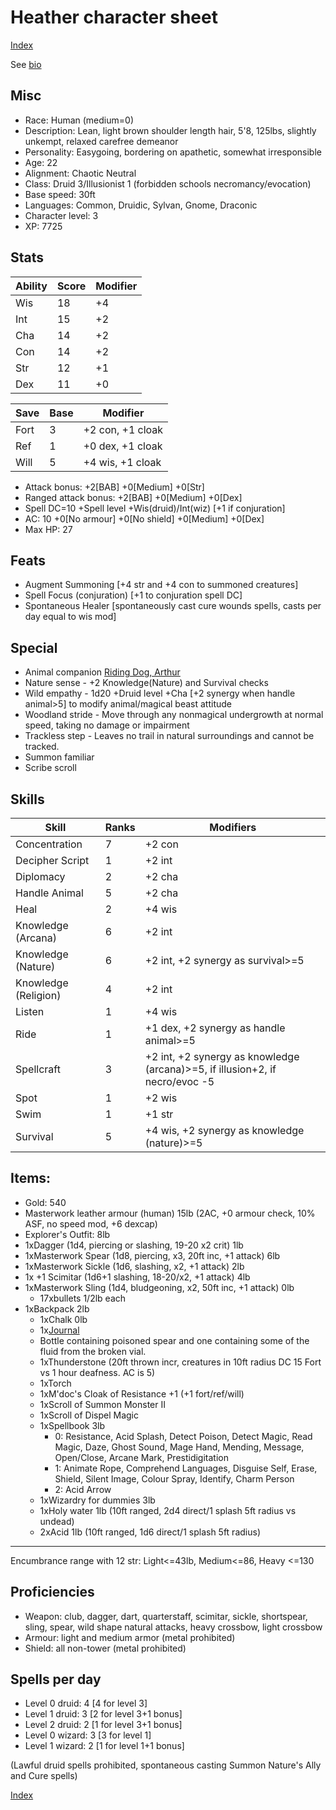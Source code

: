 # Heather character sheet

[Index](./Readme.markdown)

See [bio](./heather.bio.markdown)

## Misc
* Race: Human (medium=0)
* Description: Lean, light brown shoulder length hair, 5'8, 125lbs, slightly unkempt, relaxed carefree demeanor
* Personality: Easygoing, bordering on apathetic, somewhat irresponsible
* Age: 22
* Alignment: Chaotic Neutral
* Class: Druid 3/Illusionist 1 (forbidden schools necromancy/evocation)
* Base speed: 30ft
* Languages: Common, Druidic, Sylvan, Gnome, Draconic
* Character level: 3
* XP: 7725

## Stats
| Ability | Score | Modifier
|---------|-------|---------
| Wis     | 18    | +4
| Int     | 15    | +2
| Cha     | 14    | +2
| Con     | 14    | +2
| Str     | 12    | +1
| Dex     | 11    | +0

| Save | Base  | Modifier
|------|-------|---------
| Fort | 3     | +2 con, +1 cloak
| Ref  | 1     | +0 dex, +1 cloak
| Will | 5     | +4 wis, +1 cloak

* Attack bonus: +2[BAB] +0[Medium] +0[Str]
* Ranged attack bonus: +2[BAB] +0[Medium] +0[Dex]
* Spell DC=10 +Spell level +Wis(druid)/Int(wiz) [+1 if conjuration]
* AC: 10 +0[No armour] +0[No shield] +0[Medium] +0[Dex]
* Max HP: 27

## Feats
* Augment Summoning [+4 str and +4 con to summoned creatures]
* Spell Focus (conjuration) [+1 to conjuration spell DC]
* Spontaneous Healer [spontaneously cast cure wounds spells, casts per day equal to wis mod]

## Special
* Animal companion [Riding Dog, Arthur](./arthur.markdown)
* Nature sense - +2 Knowledge(Nature) and Survival checks
* Wild empathy - 1d20 +Druid level +Cha [+2 synergy when handle animal>5] to modify animal/magical beast attitude
* Woodland stride - Move through any nonmagical undergrowth at normal speed, taking no damage or impairment
* Trackless step - Leaves no trail in natural surroundings and cannot be tracked.
* Summon familiar
* Scribe scroll

## Skills
| Skill                 | Ranks | Modifiers
|-----------------------|-------|----------
| Concentration         | 7     | +2 con
| Decipher Script       | 1     | +2 int
| Diplomacy             | 2     | +2 cha
| Handle Animal         | 5     | +2 cha
| Heal                  | 2     | +4 wis
| Knowledge (Arcana)    | 6     | +2 int
| Knowledge (Nature)    | 6     | +2 int, +2 synergy as survival>=5
| Knowledge (Religion)  | 4     | +2 int
| Listen                | 1     | +4 wis
| Ride                  | 1     | +1 dex, +2 synergy as handle animal>=5
| Spellcraft            | 3     | +2 int, +2 synergy as knowledge (arcana)>=5, if illusion+2, if necro/evoc -5
| Spot                  | 1     | +2 wis
| Swim                  | 1     | +1 str
| Survival              | 5     | +4 wis, +2 synergy as knowledge (nature)>=5

## Items:
* Gold: 540
* Masterwork leather armour (human) 15lb (2AC, +0 armour check, 10% ASF, no speed mod, +6 dexcap)
* Explorer's Outfit: 8lb
* 1xDagger (1d4, piercing or slashing, 19-20 x2 crit) 1lb
* 1xMasterwork Spear (1d8, piercing, x3, 20ft inc, +1 attack) 6lb
* 1xMasterwork Sickle (1d6, slashing, x2, +1 attack) 2lb
* 1x +1 Scimitar (1d6+1 slashing, 18-20/x2, +1 attack) 4lb
* 1xMasterwork Sling (1d4, bludgeoning, x2, 50ft inc, +1 attack) 0lb
  * 17xbullets 1/2lb each
* 1xBackpack 2lb
  * 1xChalk 0lb
  * 1x[Journal](./heather.journal.markdown)
  * Bottle containing poisoned spear and one containing some of the fluid from the broken vial.
  * 1xThunderstone (20ft thrown incr, creatures in 10ft radius DC 15 Fort vs 1 hour deafness. AC is 5)
  * 1xTorch
  * 1xM'doc's Cloak of Resistance +1 (+1 fort/ref/will)
  * 1xScroll of Summon Monster II
  * 1xScroll of Dispel Magic
  * 1xSpellbook 3lb
    * 0: Resistance, Acid Splash, Detect Poison, Detect Magic, Read Magic, Daze, Ghost Sound, Mage Hand, Mending, Message, Open/Close, Arcane Mark, Prestidigitation
    * 1: Animate Rope, Comprehend Languages, Disguise Self, Erase, Shield, Silent Image, Colour Spray, Identify, Charm Person
    * 2: Acid Arrow
  * 1xWizardry for dummies 3lb
  * 1xHoly water 1lb (10ft ranged, 2d4 direct/1 splash 5ft radius vs undead)
  * 2xAcid 1lb (10ft ranged, 1d6 direct/1 splash 5ft radius)

---
Encumbrance range with 12 str: Light<=43lb, Medium<=86, Heavy <=130

## Proficiencies
* Weapon: club, dagger, dart, quarterstaff, scimitar, sickle, shortspear, sling, spear, wild shape natural attacks, heavy crossbow, light crossbow
* Armour: light and medium armor (metal prohibited)
* Shield: all non-tower (metal prohibited)

## Spells per day
* Level 0 druid: 4 [4 for level 3]
* Level 1 druid: 3 [2 for level 3+1 bonus]
* Level 2 druid: 2 [1 for level 3+1 bonus]
* Level 0 wizard: 3 [3 for level 1]
* Level 1 wizard: 2 [1 for level 1+1 bonus]

(Lawful druid spells prohibited, spontaneous casting Summon Nature's Ally and Cure spells)

[Index](./Readme.markdown)
